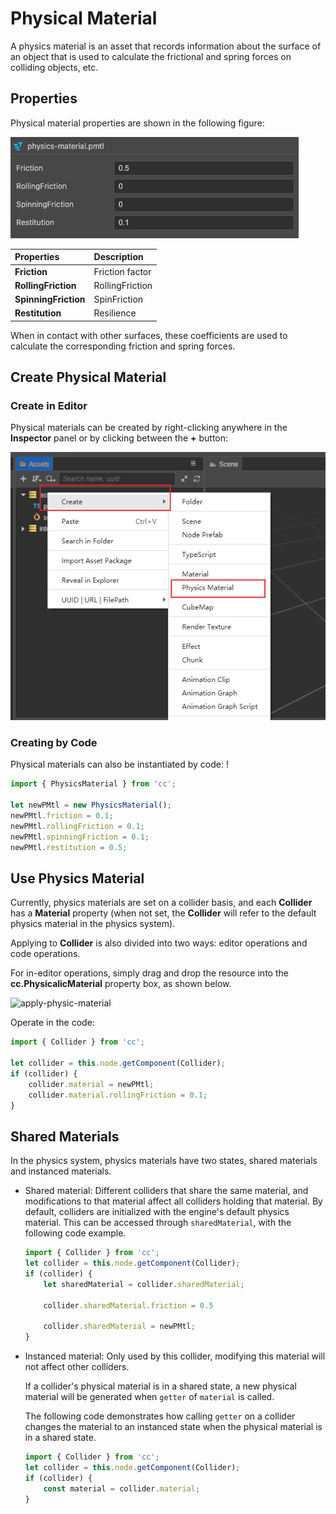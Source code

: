 # Physical Material

A physics material is an asset that records information about the surface of an object that is used to calculate the frictional and spring forces on colliding objects, etc.

## Properties

Physical material properties are shown in the following figure:

![physics-mat-panel](img/physics-mat-panel.png)

| Properties | Description |
| :-- | :-- |
| **Friction** | Friction factor |
| **RollingFriction** | RollingFriction |
| **SpinningFriction** | SpinFriction |
| **Restitution** | Resilience |

When in contact with other surfaces, these coefficients are used to calculate the corresponding friction and spring forces.

## Create Physical Material

### Create in Editor

Physical materials can be created by right-clicking anywhere in the **Inspector** panel or by clicking between the **+** button:

![create physical material](img/material-create-pmtl.png)

### Creating by Code

Physical materials can also be instantiated by code: !

```ts
import { PhysicsMaterial } from 'cc';

let newPMtl = new PhysicsMaterial();
newPMtl.friction = 0.1;
newPMtl.rollingFriction = 0.1;
newPMtl.spinningFriction = 0.1;
newPMtl.restitution = 0.5;
```

## Use Physics Material

Currently, physics materials are set on a collider basis, and each **Collider** has a **Material** property (when not set, the **Collider** will refer to the default physics material in the physics system).

Applying to **Collider** is also divided into two ways: editor operations and code operations.

For in-editor operations, simply drag and drop the resource into the **cc.PhysicalicMaterial** property box, as shown below.

![apply-physic-material](img/apply-pmtl.jpg)

Operate in the code:

```ts
import { Collider } from 'cc';

let collider = this.node.getComponent(Collider);
if (collider) {
    collider.material = newPMtl;
    collider.material.rollingFriction = 0.1;
}
```

## Shared Materials

In the physics system, physics materials have two states, shared materials and instanced materials.

- Shared material: Different colliders that share the same material, and modifications to that material affect all colliders holding that material. By default, colliders are initialized with the engine's default physics material. This can be accessed through `sharedMaterial`, with the following code example.

    ```ts
    import { Collider } from 'cc';
    let collider = this.node.getComponent(Collider);
    if (collider) {        
        let sharedMaterial = collider.sharedMaterial; 
        
        collider.sharedMaterial.friction = 0.5

        collider.sharedMaterial = newPMtl;
    }
    ```

- Instanced material: Only used by this collider, modifying this material will not affect other colliders.

  If a collider's physical material is in a shared state, a new physical material will be generated when `getter` of `material` is called.

  The following code demonstrates how calling `getter` on a collider changes the material to an instanced state when the physical material is in a shared state.

    ```ts
    import { Collider } from 'cc';
    let collider = this.node.getComponent(Collider);
    if (collider) {
        const material = collider.material; 
    }
    ```
